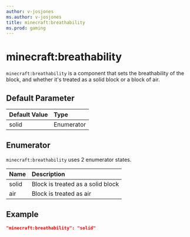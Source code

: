 ```yaml
---
author: v-josjones
ms.author: v-josjones
title: minecraft:breathability
ms.prod: gaming
---
```


# minecraft:breathability

`minecraft:breathability` is a component that sets the breathability of the block, and whether it's treated as a solid block or a block of air.

## Default Parameter

|Default Value|Type |
|:----|:----|
|solid| Enumerator|

## Enumerator

`minecraft:breathability` uses 2 enumerator states.

|Name |Description  |
|:----------|:----------|
|solid| Block is treated as a solid block|
|air| Block is treated as air|

## Example

```json
"minecraft:breathability": "solid"
```
